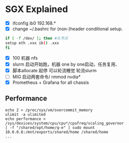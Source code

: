 # SGX Explained

- [x] ifconfig ib0 192.168.*
- [x] change ~/.bashrc for (non-)header conditional setup.
```bash
if [ -f /dev/ ]; then #头节点
setup eth .xxx ib() .xxx
fi
```
- [x] 100 机器 nfs
- [x] slurm 启动开始跑，机器 one by one启动，任务复用、
- [x] 脚本allocate 起停 可以轮流睡觉 轮流slurm
- [ ] MIG 启动两套命令/ rmmod nvdia*
- [x] Prometheus + Grafana for all chassis

## Performance
```
echo 2 > /proc/sys/vm/overcommit_memory
ulimit -a ulimited
echo performance > /sys/devices/system/cpu/cpu*/cpufreq/scaling_governor
[ -f "/shared/opt/home/q-e" ] sudo mount 10.0.0.8:/mnt/exports/shared/home /shared/home
...
```
